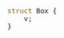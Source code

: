 <style>
    .keyword {
        color: #8b5d0a;
    }
</style>


<pre>
<span class="keyword">struct</span> Box {
    v;
}
</pre>
